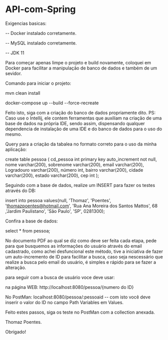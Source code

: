 # API-com-Spring

Exigencias basicas:

-- Docker instalado corretamente.

-- MySQL  instalado corretamente.

-- JDK 11

Para começar apenas limpe o projeto e build novamente, coloquei em Docker para facilitar a manipulação de banco de dados e também de um sevidor.

Comando para iniciar o projeto:

mvn clean install

docker-compose up --build --force-recreate


Feito isto, siga com a criação do banco de dados propriamente dito.
PS: Caso use o Intellij, ele contem ferramentas que auxiliam na criação de uma base de dados na própria IDE, sendo assim, dispensando qualquer dependencia de instalação de uma IDE e do banco de dados para o uso do mesmo.

Query para a criação da tabalea no formato correto para o uso da minha aplicação:

create table pessoa (
    cd_pessoa int primary key auto_increment not null,
    nome varchar(200),
    sobrenome varchar(200),
    email varchar(200),
    Logradouro varchar(200),
    número int,
    bairro varchar(200),
    cidade varchar(200),
    estado varchar(200),
    cep int
);

Seguindo com a base de dados, realize um INSERT para fazer os testes através do DB:

insert into pessoa values(null, 'Thomaz', 'Poentes', 'thomazpoentes@hotmail.com', 
'Rua Ana Moreira dos Santos Mattos', 68 ,'Jardim Paulistano', 'São Paulo', 'SP', 0281300);

Confira a base de dados:

select * from pessoa;


No documento PDF ao qual se diz como deve ser feita cada etapa, pede para que busquemos as informações do usuário através do email cadastrado, como achei desfuncional este método, tive a iniciativa de fazer um auto-incremento de ID para facilitar a busca, caso seja nescessário que realize a busca pelo email do usuário, é simples e rápido para se fazer a alteração.

para seguir com a busca de usuário voce deve usar: 

na página WEB: http://localhost:8080/pessoa/{numero do ID}

No PostMan: localhost:8080/pessoa/:pessoaid  -- com isto você deve inserir o valor do ID no campo Path Variables em Values.



Feito estes passos, siga os teste no PostMan com a collection anexada.


Thomaz Poentes.

Obrigado!

